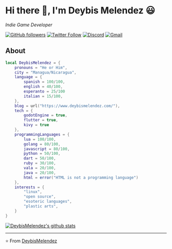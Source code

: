 # Hi there 👋, I'm Deybis Melendez 😃

*Indie Game Developer*

[![GitHub followers](https://img.shields.io/github/followers/DeybisMelendez?label=Follow%20me%21&style=social)](https://github.com/DeybisMelendez)
[![Twitter Follow](https://img.shields.io/twitter/follow/DeybisMelendez?label=Follow%20@DeybisMelendez%21&style=social)](https://twitter.com/DeybisMelendez)
[![Discord](https://img.shields.io/discord/505417624071438347?label=Discord%20Chat&style=social)](https://discord.gg/ZRMQVEp)
[![Gmail](https://img.shields.io/badge/Gmail-pixelweb2007%40gmail.com-red)](mailto:pixelweb2007@gmail.com)

## About

```Lua
local DeybisMelendez = {
    pronouns = "He or Him",
    city = "Managua/Nicaragua",
    language = {
        spanish = 100/100,
        english = 40/100,
        esperanto = 25/100
        italian = 15/100,
    },
    blog = url("https://www.deybismelendez.com/"),
    tech = {
        godotEngine = true,
        flutter = true,
        kivy = true
    },
    programmingLanguages = {
        lua = 100/100,
        golang = 80/100,
        javascript = 80/100,
        python = 50/100,
        dart = 50/100,
        ruby = 30/100,
        vala = 20/100,
        java = 20/100,
        html = error("HTML is not a programming language")
    },
    interests = {
        "linux",
        "open source",
        "esoteric languages",
        "plastic arts",
    }
}
```

[![DeybisMelendez's github stats](https://github-readme-stats.vercel.app/api?username=DeybisMelendez)](https://github.com/DeybisMelendez/github-readme-stats)

---

⭐️ From [DeybisMelendez](https://github.com/DeybisMelendez)
<!--
**DeybisMelendez/DeybisMelendez** is a ✨ _special_ ✨ repository because its `README.md` (this file) appears on your GitHub profile.

Here are some ideas to get you started:

- 🔭 I’m currently working on ...
- 🌱 I’m currently learning ...
- 👯 I’m looking to collaborate on ...
- 🤔 I’m looking for help with ...
- 💬 Ask me about ...
- 📫 How to reach me: ...
- 😄 Pronouns: ...
- ⚡ Fun fact: ...
-->
